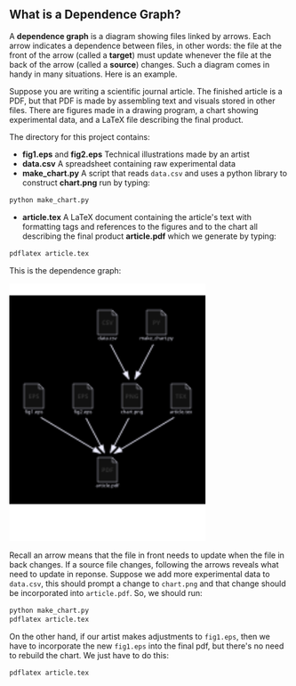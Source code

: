 ## What is a Dependence Graph?

A <b>dependence graph</b> is a diagram showing files linked by arrows.  Each arrow indicates a dependence between files, in other words: the file at the front of the arrow (called a <b>target</b>) must update whenever the file at the back of the arrow (called a <b>source</b>) changes.  Such a diagram comes in handy in many situations.  Here is an example.

Suppose you are writing a scientific journal article.  The finished article is a PDF, but that PDF is made by assembling text and visuals stored in other files.  There are figures made in a drawing program, a chart showing experimental data, and a LaTeX file describing the final product.

The directory for this project contains:

- <b>fig1.eps</b> and <b>fig2.eps</b> Technical illustrations made by an artist
- <b>data.csv</b> A spreadsheet containing raw experimental data
- <b>make_chart.py</b> A script that reads `data.csv` and uses a python library to construct <b>chart.png</b> run by typing:
```sh
python make_chart.py
```
- <b>article.tex</b> A LaTeX document containing the article's text with formatting tags and references to the figures and to the chart all describing the final product <b>article.pdf</b> which we generate by typing:
```sh
pdflatex article.tex
```

This is the dependence graph:

<img width = 70% src = "journal-article.svg">

Recall an arrow means that the file in front needs to update when the file in back changes.  If a source file changes, following the arrows reveals what need to update in reponse.  Suppose we add more experimental data to `data.csv`, this should prompt a change to `chart.png` and that change should be incorporated into `article.pdf`.  So, we should run:

```sh
python make_chart.py
pdflatex article.tex
```

On the other hand, if our artist makes adjustments to `fig1.eps`, then we have to incorporate the new `fig1.eps` into the final pdf, but there's no need to rebuild the chart.  We just have to do this:

```sh
pdflatex article.tex
```

